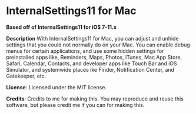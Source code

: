 # InternalSettings11 for Mac
**Based off of InternalSettings11 for iOS 7-11.x**

**Description** With InternalSettings11 for Mac, you can adjust and unhide settings that you could not normally do on your Mac. You can enable debug menus for certain applications, and use some hidden settings for preinstalled apps like, Reminders, Maps, Photos, iTunes, Mac App Store, Safari, Calendar, Contacts, and developer apps like Touch Bar and iOS Simulator, and systemwide places ike Finder, Notification Center, and Gatekeeper, etc.

**License**: Licensed under the MIT license.

**Credits**: Credits to me for making this. You may reproduce and reuse this software, but please credit me if you can for making this.
